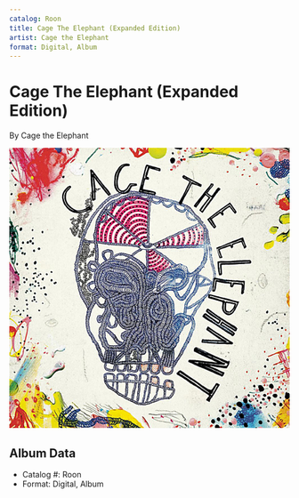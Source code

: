 ```yaml
---
catalog: Roon
title: Cage The Elephant (Expanded Edition)
artist: Cage the Elephant
format: Digital, Album
---
```


# Cage The Elephant (Expanded Edition)

By Cage the Elephant

![](../../assets/albumcovers/Cage_the_Elephant-Cage_The_Elephant_Expanded_Edition.png)

## Album Data

- Catalog #: Roon
- Format: Digital, Album

